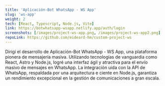 ```yaml
---
title: 'Aplicación-Bot WhatsApp - WS App'
slug: 'ws-app'
weight: 2
tech: [React, Typescript, Node.js, Vite]
link: https://botwhatsapp-wsapp.netlify.app/auth/login
screenshots: [/images/project-ws-app.png, /images/project-ws-app2.png]
repoLink: https://github.com/eideard-hm/custom-project-ws
---
```


Dirigí el desarrollo de Aplicación-Bot WhatsApp - WS App, una plataforma
pionera de mensajería masiva. Utilizando tecnologías de vanguardia como
React, Astro y Node.js, logré una interfaz ágil y atractiva para el envío
masivo de mensajes en WhatsApp. La integración uida con la API de
WhatsApp, respaldada por una arquitectura e ciente en Node.js, garantiza
un rendimiento excepcional en la gestión de comunicaciones a gran
escala.
